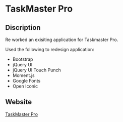 # TaskMaster Pro

## Discription 

Re worked an exisiting application for Taskmaster Pro. 

Used the following to redesign application:

* Bootstrap
* jQuery UI
* jQuery UI Touch Punch
* Moment.js
* Google Fonts
* Open Iconic

## Website

[TaskMaster Pro](https://jmcampbell2021.github.io/taskmaster-pro/)